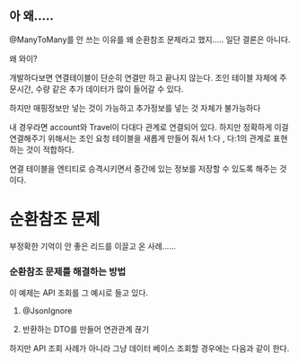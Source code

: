 ## 아 왜.....
@ManyToMany를 안 쓰는 이유를 왜 순환참조 문제라고 했지.....
일단 결론은 아니다. 

왜 와이?

개발하다보면 연결테이블이 단순히 연결만 하고 끝나지 않는다. 조인 테이블 자체에 주문시간, 수량 같은 추가 데이터가 많이 들어갈 수 있다. 

하지만 매핑정보만 넣는 것이 가능하고 추가정보를 넣는 것 자체가 불가능하다

내 경우라면 account와 Travel이 다대다 관계로 연결되어 있다. 하지만 정확하게 이걸 연결해주기 위해서는 조인 요청 테이블을 새롭게 만들어 줘서 1:다 , 다:1의 관계로 표현하는 것이 적합하다. 

연결 테이블을 엔티티로 승격시키면서 중간에 있는 정보를 저장할 수 있도록 해주는 것이다.


# 순환참조 문제

부정확한 기억이 안 좋은 리드를 이끌고 온 사례......

### 순환참조 문제를 해결하는 방법
이 예제는 API 조회를 그 예시로 들고 있다. 
1. @JsonIgnore 
	

2. 반환하는 DTO를 만들어 연관관계 끊기


하지만 API 조회 사례가 아니라 그냥 데이터 베이스 조회할 경우에는 다음과 같이 한다. 